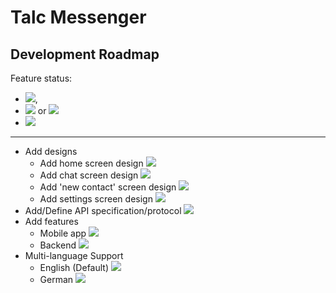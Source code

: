 # Talc Messenger

## Development Roadmap

 Feature status:
 
 - ![](https://img.shields.io/static/v1?label=&message=finished&color=green),
 - ![](https://img.shields.io/static/v1?label=&message=in%20development&color=yellow) or ![](https://img.shields.io/static/v1?label=&message=ongoing%20changes&color=yellow)
 - ![](https://img.shields.io/static/v1?label=&message=not%20started&color=black)

---

- Add designs
  - Add home screen design ![](https://img.shields.io/static/v1?label=&message=in%20development&color=yellow)
  - Add chat screen design ![](https://img.shields.io/static/v1?label=&message=in%20development&color=yellow) 
  - Add 'new contact' screen design ![](https://img.shields.io/static/v1?label=&message=not%20started&color=black)
  - Add settings screen design ![](https://img.shields.io/static/v1?label=&message=not%20started&color=black)
- Add/Define API specification/protocol ![](https://img.shields.io/static/v1?label=&message=not%20started&color=black) 
- Add features 
  - Mobile app ![](https://img.shields.io/static/v1?label=&message=not%20started&color=black) 
  - Backend ![](https://img.shields.io/static/v1?label=&message=not%20started&color=black)
- Multi-language Support
    - English (Default) ![](https://img.shields.io/static/v1?label=&message=ongoing%20changes&color=yellow)
    - German ![](https://img.shields.io/static/v1?label=&message=not%20started&color=black) 
